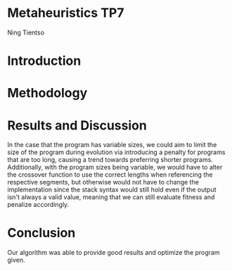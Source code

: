 # Metaheuristics TP7
Ning Tientso

# Introduction

# Methodology

# Results and Discussion

In the case that the program has variable sizes, we could aim to limit the size of the program during evolution via introducing a penalty for programs that are too long, causing a trend towards preferring shorter programs. Additionally, with the program sizes being variable, we would have to alter the crossover function to use the correct lengths when referencing the respective segments, but otherwise would not have to change the implementation since the stack syntax would still hold even if the output isn't always a valid value, meaning that we can still evaluate fitness and penalize accordingly.

# Conclusion
Our algorithm was able to provide good results and optimize the program given.
